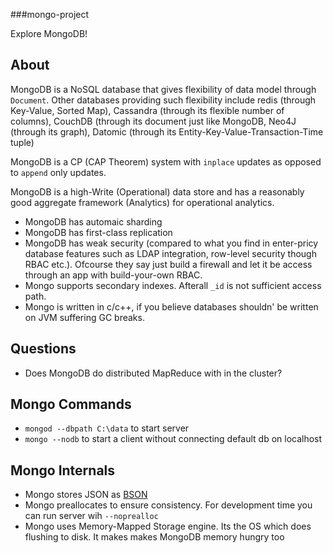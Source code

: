 ###mongo-project

Explore MongoDB!

## About
MongoDB is a NoSQL database that gives flexibility of data model through `Document`.  Other databases providing such flexibility include redis (through Key-Value, Sorted Map), Cassandra (through its flexible number of columns), CouchDB (through its document just like MongoDB, Neo4J (through its graph), Datomic (through its Entity-Key-Value-Transaction-Time tuple)

MongoDB is a CP (CAP Theorem) system with `inplace` updates as opposed to `append` only updates.

MongoDB is a high-Write (Operational) data store and has a reasonably good aggregate framework (Analytics) for operational analytics.

* MongoDB has automaic sharding
* MongoDB has first-class replication
* MongoDB has weak security (compared to what you find in enter-pricy database features such as LDAP integration, row-level security though RBAC etc.).  Ofcourse they say just build a firewall and let it be access through an app with build-your-own RBAC.
* Mongo supports secondary indexes.  Afterall `_id` is not sufficient access path.
* Mongo is written in c/c++, if you believe databases shouldn' be written on JVM suffering GC breaks.
## Questions
* Does MongoDB do distributed MapReduce with in the cluster?

## Mongo Commands
* `mongod --dbpath C:\data` to start server
* `mongo --nodb` to start a client without connecting default db on localhost

## Mongo Internals
* Mongo stores JSON as [BSON](http://www.bsonspec.org)
* Mongo preallocates to ensure consistency. For development time you can run server wih `--noprealloc`
* Mongo uses Memory-Mapped Storage engine.  Its the OS which does flushing to disk.  It makes makes MongoDB memory hungry too
